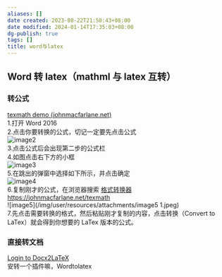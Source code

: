 ```yaml
---
aliases: []
date created: 2023-08-22T21:50:43+08:00
date modified: 2024-01-14T17:35:03+08:00
dg-publish: true
tags: []
title: word与latex
---
```


## Word 转 latex（mathml 与 latex 互转）
### 转公式
[texmath demo (johnmacfarlane.net)](https://johnmacfarlane.net/texmath)  
1.打开 Word 2016  
2.点击你要转换的公式，切记一定要先点击公式  
![image2](/img/user/resources/attachments/image2-1.jpg)  
3.点击公式后会出现第二步的公式栏  
4.如图点击右下方的小框  
![image3](/img/user/resources/attachments/image3.jpg)  
5.在跳出的弹窗中选择如下所示，并点击确定  
![image4](/img/user/resources/attachments/image4-1.jpg)  
6.复制刚才的公式，在浏览器搜索 [格式转换器https://johnmacfarlane.net/texmath](https://johnmacfarlane.net/texmath)  
![image5](/img/user/resources/attachments/image5 1.jpeg)  
7.先点击需要转换的格式，然后粘贴刚才复制的内容，点击转换（Convert to LaTex）就会得到你想要的 LaTex 版本的公式。
### 直接转文档
[Login to Docx2LaTeX](https://www.docx2latex.com/login/?next=/word-to-latex-converter/)  
安转一个插件嘛，Wordtolatex